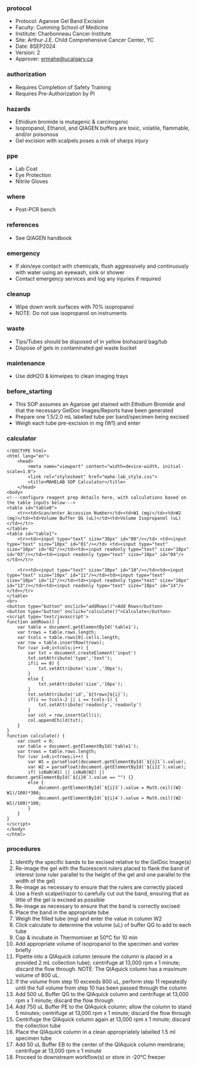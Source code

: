 
### protocol
- Protocol: Agarose Gel Band Excision
- Faculty: Cumming School of Medicine
- Institute: Charbonneau Cancer Institute
- Site: Arthur J.E. Child Comprehensive Cancer Center, YC
- Date: 8SEP2024
- Version: 2
- Approver: ermahe@ucalgary.ca

### authorization
- Requires Completion of Safety Training
- Requires Pre-Authorization by PI

### hazards
- Ethidium bromide is mutagenic & carcinogenic
- Isopropanol, Ethanol, and QIAGEN buffers are toxic, volatile, flammable, and/or poisonous
- Gel excision with scalpels poses a risk of sharps injury

### ppe
- Lab Coat
- Eye Protection
- Nitrile Gloves

### where
- Post-PCR bench

### references
- See QIAGEN handbook 

### emergency
- If skin/eye contact with chemicals, flush aggressively and continuously with water using an eyewash, sink or shower
- Contact emergency services and log any injuries if required

### cleanup
- Wipe down work surfaces with 70% isopropanol
- NOTE: Do not use isopropanol on instruments

### waste
- Tips/Tubes should be disposed of in yellow biohazard bag/tub
- Dispose of gels in contaminated gel waste bucket

### maintenance
- Use ddH2O & kimwipes to clean imaging trays

### before_starting
- This SOP assumes an Agarose gel stained with Ethidium Bromide and that the necessary GelDoc Images/Reports have been generated
- Prepare one 1.5/2.0 mL labelled tube per band/specimen being excised
- Weigh each tube pre-excision in mg (W1) and enter

### calculator
~~~~
<!DOCTYPE html>
<html lang="en">
    <head>
        <meta name="viewport" content="width=device-width, initial-scale=1.0">
        <link rel="stylesheet" href="mahe-lab_style.css">
        <title>MAHELAB SOP Calculator</title>
    </head>
<body>
<!---configure reagent prep details here, with calculations based on the table inputs below--->
<table id="table0">
    <tr><td>Scan/enter Accession Number</td><td>W1 (mg)</td><td>W2 (mg)</td><td>Volume Buffer QG (uL)</td><td>Volume Isopropanol (uL)</td></tr>
</table>
<table id="table1">
    <tr><td><input type="text" size="30px" id="00"/></td> <td><input type="text" size="10px" id="01"/></td> <td><input type="text" size="10px" id="02"/></td><td><input readonly type="text" size="10px" id="03"/></td><td><input readonly type="text" size="10px" id="04"/></td></tr>
    
    <tr><td><input type="text" size="30px" id="10"/></td><td><input type="text" size="10px" id="11"/></td><td><input type="text" size="10px" id="12"/></td><td><input readonly type="text" size="10px" id="13"/></td><td><input readonly type="text" size="10px" id="14"/></td></tr>
</table>
<br>
<button type="button" onclick="addRows()">Add Rows</button>
<button type="button" onclick="calculate()">Calculate</button>
<script type='text/javascript'>
function addRows() {
    var table = document.getElementById('table1');
    var trows = table.rows.length;
    var tcols = table.rows[0].cells.length;
    var row = table.insertRow(trows);
    for (var i=0;i<tcols;i++) {
        var txt = document.createElement('input')
        txt.setAttribute('type','text');
        if(i == 0) {
            txt.setAttribute('size','30px');
        }
        else {
            txt.setAttribute('size','10px');
        }
        txt.setAttribute('id',`${trows}${i}`);
        if(i == tcols-2 || i == tcols-1) {
            txt.setAttribute('readonly','readonly')
        }
        var col = row.insertCell(i);
        col.appendChild(txt);
    }
}   
function calculate() {
    var count = 0;
    var table = document.getElementById('table1');
    var trows = table.rows.length;
    for (var i=0;i<trows;i++) {
        var W1 = parseFloat(document.getElementById(`${i}1`).value);
        var W2 = parseFloat(document.getElementById(`${i}2`).value);
        if( isNaN(W1) || isNaN(W2) || document.getElementById(`${i}0`).value == "") {}
        else {
            document.getElementById(`${i}3`).value = Math.ceil((W2-W1)/100)*300;
            document.getElementById(`${i}4`).value = Math.ceil((W2-W1)/100)*100;
        }
    }
}
</script>
</body>
</html>
~~~~

### procedures
1. Identify the specific bands to be excised relative to the GelDoc Image(s)
2. Re-image the gel with the fluorescent rulers placed to flank the band of interest (one ruler parallel to the height of the gel and one parallel to the width of the gel)
3. Re-image as necessary to ensure that the rulers are correctly placed
4. Use a fresh scalpel/razor to carefully cut out the band, ensuring that as little of the gel is excised as possible
5. Re-image as necessary to ensure that the band is correctly excised
6. Place the band in the appropriate tube
7. Weigh the filled tube (mg) and enter the value in column W2
8. Click calculate to determine the volume (uL) of buffer QG to add to each tube
9. Cap & incubate in Thermomixer at 50°C for 10 min
10. Add appropriate volume of isopropanol to the specimen and vortex briefly
11. Pipette into a QIAquick column (ensure the column is placed in a provided 2 mL collection tube); centrifuge at 13,000 rpm x 1 minute; discard the flow through. NOTE: The QIAquick column has a maximum volume of 800 uL.
12. If the volume from step 10 exceeds 800 uL, perform step 11 repeatedly until the full volume from step 10 has been passed through the column
13. Add 500 uL Buffer QG to the QIAquick column and centrifuge at 13,000 rpm x 1 minute; discard the flow through
14. Add 750 uL Buffer PE to the QIAquick column; allow the column to stand 5 minutes; centrifuge at 13,000 rpm x 1 minute; discard the flow through
15. Centrifuge the QIAquick column again at 13,000 rpm x 1 minute; discard the collection tube
16. Place the QIAquick column in a clean appropriately labelled 1.5 ml specimen tube
17. Add 50 uL Buffer EB to the center of the QIAquick column membrane; centrifuge at 13,000 rpm x 1 minute
18. Proceed to downstream workflow(s) or store in -20°C freezer
